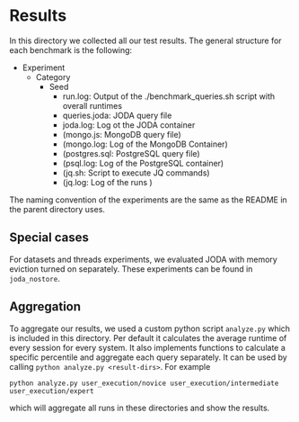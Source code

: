 # Results
In this directory we collected all our test results.
The general structure for each benchmark is the following:

- Experiment
  - Category
    - Seed
      - run.log: Output of the ./benchmark_queries.sh script with overall runtimes
      - queries.joda: JODA query file
      - joda.log: Log ot the JODA container
      - (mongo.js: MongoDB query file)
      - (mongo.log: Log of the MongoDB Container)
      - (postgres.sql: PostgreSQL query file)
      - (psql.log: Log of the PostgreSQL container)
      - (jq.sh: Script to execute JQ commands)
      - (jq.log: Log of the runs )

The naming convention of the experiments are the same as the README in the parent directory uses.

## Special cases
For datasets and threads experiments, we evaluated JODA with memory eviction turned on separately.
These experiments can be found in `joda_nostore`.

## Aggregation
To aggregate our results, we used a custom python script `analyze.py` which is included in this directory.
Per default it calculates the average runtime of every session for every system.
It also implements functions to calculate a specific percentile and aggregate each query separately.
It can be used by calling `python analyze.py <result-dirs>`.
For example 
```
python analyze.py user_execution/novice user_execution/intermediate user_execution/expert 
```
which will aggregate all runs in these directories and show the results.